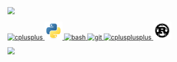 ![](https://github-readme-stats.vercel.app/api/top-langs/?username=under-44&theme=prussian&hide_border=false&include_all_commits=false&count_private=false&layout=compact)

<p align="left"> <a href="https://www.w3schools.com/cpp/" target="_blank" rel="noreferrer"> <img src="https://user-images.githubusercontent.com/69401550/181756451-f8e1ca46-c13f-4f77-91d6-6b66e1a4feea.png" alt="cplusplus" width="40" height="40"/> </a> <a href="https://www.python.org" target="_blank" rel="noreferrer"> <img src="https://raw.githubusercontent.com/devicons/devicon/master/icons/python/python-original.svg" alt="python" width="40" height="40"/> </a> <a href="https://www.gnu.org/software/bash/" target="_blank" rel="noreferrer"> <img src="https://www.vectorlogo.zone/logos/gnu_bash/gnu_bash-icon.svg" alt="bash" width="40" height="40"/> </a> <a href="https://git-scm.com/" target="_blank" rel="noreferrer"> <img src="https://www.vectorlogo.zone/logos/git-scm/git-scm-icon.svg" alt="git" width="40" height="40"/> </a> <a href="https://www.youtube.com/watch?v=yh59FEUOWxQ" target="_blank" rel="noreferrer"> <img src="https://user-images.githubusercontent.com/69401550/181757552-b2419406-a239-4c7d-b3bc-6187c453636c.png" alt="cplusplusplus" width="40" height="40"/> </a> <a href="https://www.rust-lang.org" target="_blank" rel="noreferrer"> <img src="https://raw.githubusercontent.com/devicons/devicon/master/icons/rust/rust-plain.svg" alt="rust" width="40" height="40"/> </a> </p>

[![](https://visitcount.itsvg.in/api?id=under-44&icon=0&color=1)](https://visitcount.itsvg.in)
